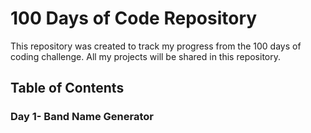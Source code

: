 # 100 Days of Code Repository

This repository was created to track my progress from the 100 days of coding challenge. All my projects will be shared in this repository.

## Table of Contents

### Day 1- Band Name Generator
